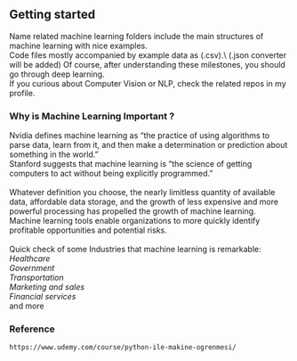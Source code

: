 ## Getting started
Name related machine learning folders include the main structures of machine learning with nice examples.\
Code files mostly accompanied by example data as (.csv).\ (.json converter will be added)
Of course, after understanding these milestones, you should go through deep learning.\
If you curious about Computer Vision or NLP, check the related repos in my profile.

### Why is Machine Learning Important ?
Nvidia defines machine learning as “the practice of using algorithms to parse data, learn from it, and then make a determination or prediction about something in the world.”\
Stanford suggests that machine learning is “the science of getting computers to act without being explicitly programmed.”\
\
Whatever definition you choose, the nearly limitless quantity of available data, affordable data storage, and the growth of less expensive and more powerful processing has propelled the growth of machine learning.\
Machine learning tools enable organizations to more quickly identify profitable opportunities and potential risks.\
\
Quick check of some Industries that machine learning is remarkable:\
*Healthcare*  
*Government*  
*Transportation*  
*Marketing and sales*    
*Financial services*  
and more


### Reference
    https://www.udemy.com/course/python-ile-makine-ogrenmesi/ 
